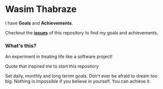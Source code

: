 Wasim Thabraze
===============

I have <b>Goals</b> and <b>Achievements</b>.


Checkout the <a href="https://github.com/waseem18/Life/issues"><b>issues</b></a> of this repository to find my goals and achievements.



<h3>What's this?</h3>


An experiment in treating life like a software project!


Quote that inspired me to start this repository

Set daily, monthly and long ternm goals. Don't ever be afraid to dream too big. Nothing is impossible if you believe in yourself. You can achieve it.
